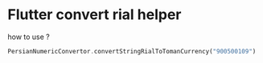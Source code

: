 # Flutter convert rial helper


how to use ?

```dart
PersianNumericConvertor.convertStringRialToTomanCurrency("900500109")